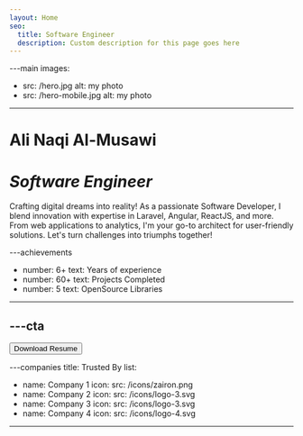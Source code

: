 ```yaml
---
layout: Home
seo:
  title: Software Engineer
  description: Custom description for this page goes here
---
```


---main
images:
  - src: /hero.jpg
    alt: my photo
  - src: /hero-mobile.jpg
    alt: my photo
---

# <Typewriter className="hero-name">Ali Naqi Al-Musawi</Typewriter>

# *Software Engineer*

<Sep size={12} />

Crafting digital dreams into reality! As a passionate Software Developer, I blend innovation with expertise in Laravel, Angular, ReactJS, and more. From web applications to analytics, I'm your go-to architect for user-friendly solutions. Let's turn challenges into triumphs together!



---achievements
- number: 6+
  text: Years of experience
- number: 60+
  text: Projects Completed
- number: 5
  text: OpenSource Libraries
---



---cta
---
<Button download="Ali_Resume" target="_blank" href="/cv/Ali_Resume.pdf" size="lg">
  Download Resume
</Button>



---companies
title: Trusted By
list:
  - name: Company 1
    icon:
      src: /icons/zairon.png
  - name: Company 2
    icon:
      src: /icons/logo-3.svg
  - name: Company 3
    icon:
      src: /icons/logo-3.svg
  - name: Company 4
    icon:
      src: /icons/logo-4.svg
---